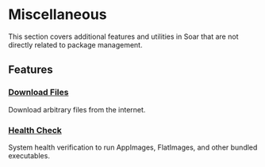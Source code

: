 # Miscellaneous

This section covers additional features and utilities in Soar that are not directly related to package management.

## Features

### [Download Files](./download.md)
Download arbitrary files from the internet.


### [Health Check](./health.md)
System health verification to run AppImages, FlatImages, and other bundled executables.